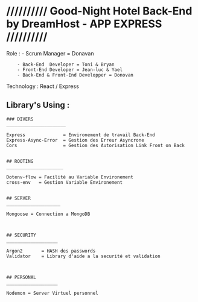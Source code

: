 # ////////// Good-Night Hotel Back-End by DreamHost - APP EXPRESS //////////


Role : 
        - Scrum Manager = Donavan
        
        - Back-End  Developer = Toni & Bryan
        - Front-End Developer = Jean-luc & Yael
        - Back-End & Front-End Developper = Donovan


Technology : React / Express


## Library's Using :



    ### DIVERS
    ______________________

    Express              = Environement de travail Back-End
    Express-Async-Error  = Gestion des Erreur Asyncrone
    Cors                 = Gestion des Autorisation Link Front on Back


    ## ROOTING
    _____________________

    Dotenv-flow = Facilité au Variable Environement
    cross-env   = Gestion Variable Environement


    ## SERVER
    ____________________

    Mongoose = Connection a MongoDB



    ## SECURITY
    ___________________

    Argon2       = HASH des passwords
    Validator    = Library d'aide a la securité et validation



    ## PERSONAL
    ___________________

    Nodemon = Server Virtuel personnel
